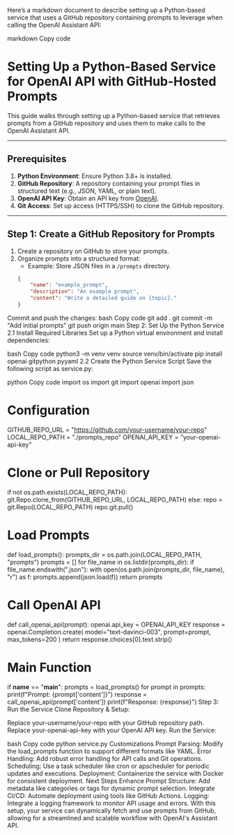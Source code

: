 Here’s a markdown document to describe setting up a Python-based service that uses a GitHub repository containing prompts to leverage when calling the OpenAI Assistant API:

markdown
Copy code
# Setting Up a Python-Based Service for OpenAI API with GitHub-Hosted Prompts

This guide walks through setting up a Python-based service that retrieves prompts from a GitHub repository and uses them to make calls to the OpenAI Assistant API.

---

## Prerequisites

1. **Python Environment**: Ensure Python 3.8+ is installed.
2. **GitHub Repository**: A repository containing your prompt files in structured text (e.g., JSON, YAML, or plain text).
3. **OpenAI API Key**: Obtain an API key from [OpenAI](https://platform.openai.com/).
4. **Git Access**: Set up access (HTTPS/SSH) to clone the GitHub repository.

---

## Step 1: Create a GitHub Repository for Prompts

1. Create a repository on GitHub to store your prompts.
2. Organize prompts into a structured format:
    - Example: Store JSON files in a `/prompts` directory.
   ```json
   {
       "name": "example_prompt",
       "description": "An example prompt",
       "content": "Write a detailed guide on {topic}."
   }
Commit and push the changes:
bash
Copy code
git add .
git commit -m "Add initial prompts"
git push origin main
Step 2: Set Up the Python Service
2.1 Install Required Libraries
Set up a Python virtual environment and install dependencies:

bash
Copy code
python3 -m venv venv
source venv/bin/activate
pip install openai gitpython pyyaml
2.2 Create the Python Service Script
Save the following script as service.py:

python
Copy code
import os
import git
import openai
import json

# Configuration
GITHUB_REPO_URL = "https://github.com/your-username/your-repo"
LOCAL_REPO_PATH = "./prompts_repo"
OPENAI_API_KEY = "your-openai-api-key"

# Clone or Pull Repository
if not os.path.exists(LOCAL_REPO_PATH):
git.Repo.clone_from(GITHUB_REPO_URL, LOCAL_REPO_PATH)
else:
repo = git.Repo(LOCAL_REPO_PATH)
repo.git.pull()

# Load Prompts
def load_prompts():
prompts_dir = os.path.join(LOCAL_REPO_PATH, "prompts")
prompts = []
for file_name in os.listdir(prompts_dir):
if file_name.endswith(".json"):
with open(os.path.join(prompts_dir, file_name), "r") as f:
prompts.append(json.load(f))
return prompts

# Call OpenAI API
def call_openai_api(prompt):
openai.api_key = OPENAI_API_KEY
response = openai.Completion.create(
model="text-davinci-003",
prompt=prompt,
max_tokens=200
)
return response.choices[0].text.strip()

# Main Function
if __name__ == "__main__":
prompts = load_prompts()
for prompt in prompts:
print(f"Prompt: {prompt['content']}")
response = call_openai_api(prompt['content'])
print(f"Response: {response}")
Step 3: Run the Service
Clone Repository & Setup:

Replace your-username/your-repo with your GitHub repository path.
Replace your-openai-api-key with your OpenAI API key.
Run the Service:

bash
Copy code
python service.py
Customizations
Prompt Parsing: Modify the load_prompts function to support different formats like YAML.
Error Handling: Add robust error handling for API calls and Git operations.
Scheduling: Use a task scheduler like cron or apscheduler for periodic updates and executions.
Deployment: Containerize the service with Docker for consistent deployment.
Next Steps
Enhance Prompt Structure: Add metadata like categories or tags for dynamic prompt selection.
Integrate CI/CD: Automate deployment using tools like GitHub Actions.
Logging: Integrate a logging framework to monitor API usage and errors.
With this setup, your service can dynamically fetch and use prompts from GitHub, allowing for a streamlined and scalable workflow with OpenAI's Assistant API.